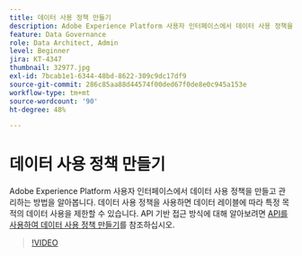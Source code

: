 ```yaml
---
title: 데이터 사용 정책 만들기
description: Adobe Experience Platform 사용자 인터페이스에서 데이터 사용 정책을 만들고 관리하는 방법을 알아봅니다. 데이터 사용 정책을 사용하면 데이터 레이블에 따라 특정 목적의 데이터 사용을 제한할 수 있습니다.
feature: Data Governance
role: Data Architect, Admin
level: Beginner
jira: KT-4347
thumbnail: 32977.jpg
exl-id: 7bcab1e1-6344-48bd-8622-309c9dc17df9
source-git-commit: 286c85aa88d44574f00ded67f0de8e0c945a153e
workflow-type: tm+mt
source-wordcount: '90'
ht-degree: 48%

---
```


# 데이터 사용 정책 만들기

Adobe Experience Platform 사용자 인터페이스에서 데이터 사용 정책을 만들고 관리하는 방법을 알아봅니다. 데이터 사용 정책을 사용하면 데이터 레이블에 따라 특정 목적의 데이터 사용을 제한할 수 있습니다. API 기반 접근 방식에 대해 알아보려면 [API를 사용하여 데이터 사용 정책 만들기](https://experienceleague.adobe.com/docs/experience-platform/data-governance/policies/create.html?lang=ko)를 참조하십시오.

>[!VIDEO](https://video.tv.adobe.com/v/37138?learn=on&enablevpops&captions=kor)